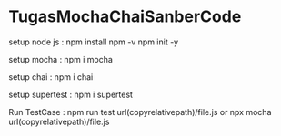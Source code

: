 # TugasMochaChaiSanberCode

setup node js :
npm install
npm -v
npm init -y

setup mocha :
npm i mocha

setup chai :
npm i chai

setup supertest :
npm i supertest

Run TestCase :
npm run test url(copyrelativepath)/file.js
or
npx mocha url(copyrelativepath)/file.js
